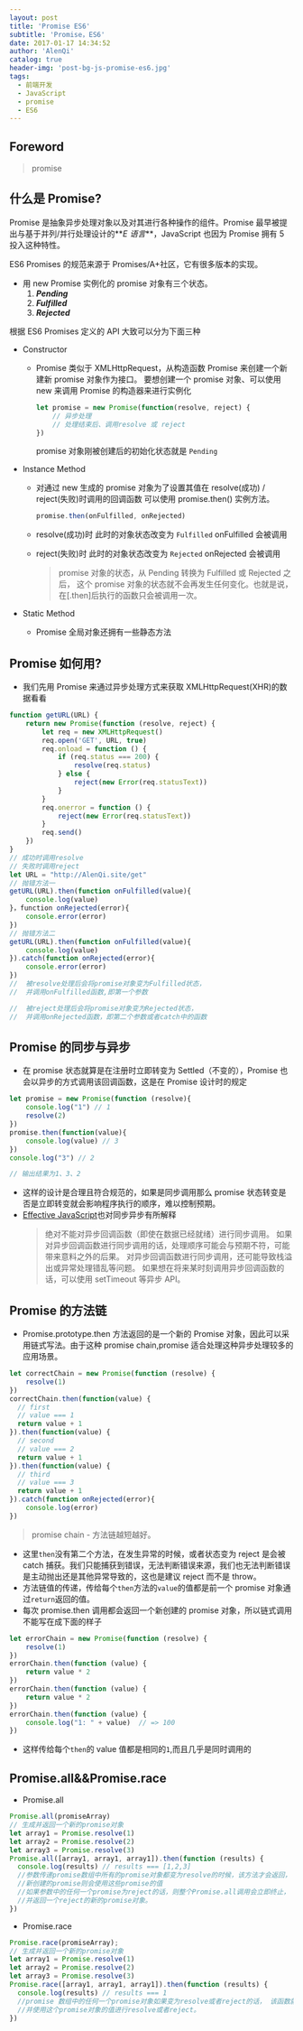 ```yaml
---
layout: post
title: 'Promise ES6'
subtitle: 'Promise，ES6'
date: 2017-01-17 14:34:52
author: 'AlenQi'
catalog: true
header-img: 'post-bg-js-promise-es6.jpg'
tags:
  - 前端开发
  - JavaScript
  - promise
  - ES6
---
```


<!-- ## Catagory

1. [Foreword](#Foreword)
2. [什么是Promise?](#什么是Promise?)
3. [Promise如何用?](#Promise如何用?)
4. [Promise的同步与异步](#Promise的同步与异步)
5. [Promise的方法链](#Promise的方法链)
6. [Promise.all&&Promise.race](#Promise.all&&Promise.race)
  1. [Promise.all](#Promise.all)
  2. [Promise.race](#Promise.race) -->

## Foreword

> promise

## 什么是 Promise?

Promise 是抽象异步处理对象以及对其进行各种操作的组件。Promise 最早被提出与基于并列/并行处理设计的**_E 语言_**，JavaScript 也因为 Promise 拥有 5 投入这种特性。

ES6 Promises 的规范来源于 Promises/A+社区，它有很多版本的实现。

- 用 new Promise 实例化的 promise 对象有三个状态。
  1. **_Pending_**
  2. **_Fulfilled_**
  3. **_Rejected_**

根据 ES6 Promises 定义的 API 大致可以分为下面三种

- Constructor

  - Promise 类似于 XMLHttpRequest，从构造函数 Promise 来创建一个新建新 promise 对象作为接口。
    要想创建一个 promise 对象、可以使用 new 来调用 Promise 的构造器来进行实例化

    ```Javascript
    let promise = new Promise(function(resolve, reject) {
        // 异步处理
        // 处理结束后、调用resolve 或 reject
    })
    ```

    promise 对象刚被创建后的初始化状态就是 `Pending`

- Instance Method

  - 对通过 new 生成的 promise 对象为了设置其值在 resolve(成功) / reject(失败)时调用的回调函数
    可以使用 promise.then() 实例方法。

    ```JavaScript
    promise.then(onFulfilled, onRejected)
    ```

  - resolve(成功)时
    此时的对象状态改变为 `Fulfilled`
    onFulfilled 会被调用
  - reject(失败)时
    此时的对象状态改变为 `Rejected`
    onRejected 会被调用
    > promise 对象的状态，从 Pending 转换为 Fulfilled 或 Rejected 之后， 这个 promise 对象的状态就不会再发生任何变化。也就是说，在[.then]后执行的函数只会被调用一次。

- Static Method
  - Promise 全局对象还拥有一些静态方法

## Promise 如何用?

- 我们先用 Promise 来通过异步处理方式来获取 XMLHttpRequest(XHR)的数据看看

```Javascript
function getURL(URL) {
    return new Promise(function (resolve, reject) {
        let req = new XMLHttpRequest()
        req.open('GET', URL, true)
        req.onload = function () {
            if (req.status === 200) {
                resolve(req.status)
            } else {
                reject(new Error(req.statusText))
            }
        }
        req.onerror = function () {
            reject(new Error(req.statusText))
        }
        req.send()
    })
}
// 成功时调用resolve
// 失败时调用reject
let URL = "http://AlenQi.site/get"
// 抛错方法一
getURL(URL).then(function onFulfilled(value){
    console.log(value)
}，function onRejected(error){
    console.error(error)
})
// 抛错方法二
getURL(URL).then(function onFulfilled(value){
    console.log(value)
}).catch(function onRejected(error){
    console.error(error)
})
//  被resolve处理后会将promise对象变为Fulfilled状态，
//  并调用onFulfilled函数,即第一个参数

//  被reject处理后会将promise对象变为Rejected状态，
//  并调用onRejected函数，即第二个参数或者catch中的函数
```

## Promise 的同步与异步

- 在 promise 状态就算是在注册时立即转变为 Settled（不变的），Promise 也会以异步的方式调用该回调函数，这是在 Promise 设计时的规定

```JavaScript
let promise = new Promise(function (resolve){
    console.log("1") // 1
    resolve(2)
})
promise.then(function(value){
    console.log(value) // 3
})
console.log("3") // 2

// 输出结果为1、3、2
```

- 这样的设计是合理且符合规范的，如果是同步调用那么 promise 状态转变是否是立即转变就会影响程序执行的顺序，难以控制预期。
- [Effective JavaScript](//effectivejs.com/)也对同步异步有所解释
  > 绝对不能对异步回调函数（即使在数据已经就绪）进行同步调用。
  > 如果对异步回调函数进行同步调用的话，处理顺序可能会与预期不符，可能带来意料之外的后果。
  > 对异步回调函数进行同步调用，还可能导致栈溢出或异常处理错乱等问题。
  > 如果想在将来某时刻调用异步回调函数的话，可以使用 setTimeout 等异步 API。

## Promise 的方法链

- Promise.prototype.then 方法返回的是一个新的 Promise 对象，因此可以采用链式写法。由于这种 promise chain,promise 适合处理这种异步处理较多的应用场景。

```JavaScript
let correctChain = new Promise(function (resolve) {
    resolve(1)
})
correctChain.then(function(value) {
  // first
  // value === 1
  return value + 1
}).then(function(value) {
  // second
  // value === 2
  return value + 1
}).then(function(value) {
  // third
  // value === 3
  return value + 1
}).catch(function onRejected(error){
    console.log(error)
})
```

> promise chain - 方法链越短越好。

- 这里`then`没有第二个方法，在发生异常的时候，或者状态变为 reject 是会被 catch 捕获。我们只能捕获到错误，无法判断错误来源，我们也无法判断错误是主动抛出还是其他异常导致的，这也是建议 reject 而不是 throw。
- 方法链值的传递，传给每个`then`方法的`value`的值都是前一个 promise 对象通过`return`返回的值。
- 每次 promise.then 调用都会返回一个新创建的 promise 对象，所以链式调用不能写在成下面的样子

```JavaScript
let errorChain = new Promise(function (resolve) {
    resolve(1)
})
errorChain.then(function (value) {
    return value * 2
})
errorChain.then(function (value) {
    return value * 2
})
errorChain.then(function (value) {
    console.log("1: " + value)  // => 100
})
```

- 这样传给每个`then`的 value 值都是相同的`1`,而且几乎是同时调用的

## Promise.all&&Promise.race

- Promise.all

```JavaScript
Promise.all(promiseArray)
// 生成并返回一个新的promise对象
let array1 = Promise.resolve(1)
let array2 = Promise.resolve(2)
let array3 = Promise.resolve(3)
Promise.all([array1, array1, array1]).then(function (results) {
  console.log(results) // results === [1,2,3]
  //参数传递promise数组中所有的promise对象都变为resolve的时候，该方法才会返回，
  //新创建的promise则会使用这些promise的值
  //如果参数中的任何一个promise为reject的话，则整个Promise.all调用会立即终止，
  //并返回一个reject的新的promise对象。
})
```

- Promise.race

```JavaScript
Promise.race(promiseArray);
// 生成并返回一个新的promise对象
let array1 = Promise.resolve(1)
let array2 = Promise.resolve(2)
let array3 = Promise.resolve(3)
Promise.race([array1, array1, array1]).then(function (results) {
  console.log(results) // results === 1
  //promise 数组中的任何一个promise对象如果变为resolve或者reject的话， 该函数就会返回，
  //并使用这个promise对象的值进行resolve或者reject。
})
```
